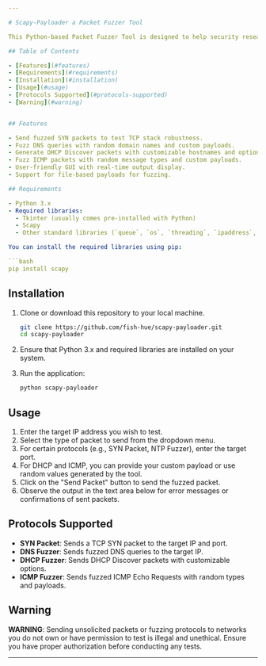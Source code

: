 ```yaml
---

# Scapy-Payloader a Packet Fuzzer Tool

This Python-based Packet Fuzzer Tool is designed to help security researchers and developers test the robustness of network protocols. It allows users to generate and send fuzzed packets over the network to identify potential vulnerabilities in various protocols.

## Table of Contents

- [Features](#features)
- [Requirements](#requirements)
- [Installation](#installation)
- [Usage](#usage)
- [Protocols Supported](#protocols-supported)
- [Warning](#warning)


## Features

- Send fuzzed SYN packets to test TCP stack robustness.
- Fuzz DNS queries with random domain names and custom payloads.
- Generate DHCP Discover packets with customizable hostnames and options.
- Fuzz ICMP packets with random message types and custom payloads.
- User-friendly GUI with real-time output display.
- Support for file-based payloads for fuzzing.

## Requirements

- Python 3.x
- Required libraries:
  - Tkinter (usually comes pre-installed with Python)
  - Scapy
  - Other standard libraries (`queue`, `os`, `threading`, `ipaddress`, `random`, `string`)

You can install the required libraries using pip:

```bash
pip install scapy
```

## Installation

1. Clone or download this repository to your local machine.

   ```bash
   git clone https://github.com/fish-hue/scapy-payloader.git
   cd scapy-payloader
   ```

2. Ensure that Python 3.x and required libraries are installed on your system.

3. Run the application:

   ```bash
   python scapy-payloader
   ```

## Usage

1. Enter the target IP address you wish to test.
2. Select the type of packet to send from the dropdown menu.
3. For certain protocols (e.g., SYN Packet, NTP Fuzzer), enter the target port.
4. For DHCP and ICMP, you can provide your custom payload or use random values generated by the tool.
5. Click on the "Send Packet" button to send the fuzzed packet.
6. Observe the output in the text area below for error messages or confirmations of sent packets.

## Protocols Supported

- **SYN Packet**: Sends a TCP SYN packet to the target IP and port.
- **DNS Fuzzer**: Sends fuzzed DNS queries to the target IP.
- **DHCP Fuzzer**: Sends DHCP Discover packets with customizable options.
- **ICMP Fuzzer**: Sends fuzzed ICMP Echo Requests with random types and payloads.

## Warning

**WARNING**: Sending unsolicited packets or fuzzing protocols to networks you do not own or have permission to test is illegal and unethical. Ensure you have proper authorization before conducting any tests.

---
```

